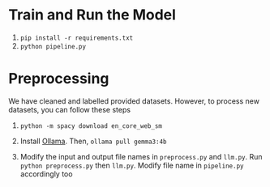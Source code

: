 # Train and Run the Model
1. `pip install -r requirements.txt`
2. `python pipeline.py`

# Preprocessing
We have cleaned and labelled provided datasets. However, to process new datasets, you can follow these steps

1. `python -m spacy download en_core_web_sm`

2. Install [Ollama](https://ollama.com/download). Then, `ollama pull gemma3:4b`

3. Modify the input and output file names in `preprocess.py` and `llm.py`.
Run `python preprocess.py` then `llm.py`. Modify file name in `pipeline.py` accordingly too
